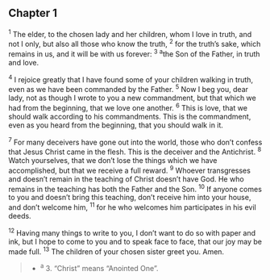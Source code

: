## Chapter 1

<sup>1</sup> The elder, to the chosen lady and her children, whom I love in truth, and not I only, but also all those who know the truth,
<sup>2</sup> for the truth’s sake, which remains in us, and it will be with us forever:
<sup>3</sup> <sup>a</sup>the Son of the Father, in truth and love.

<sup>4</sup> I rejoice greatly that I have found some of your children walking in truth, even as we have been commanded by the Father.
<sup>5</sup> Now I beg you, dear lady, not as though I wrote to you a new commandment, but that which we had from the beginning, that we love one another.
<sup>6</sup> This is love, that we should walk according to his commandments. This is the commandment, even as you heard from the beginning, that you should walk in it.

<sup>7</sup> For many deceivers have gone out into the world, those who don’t confess that Jesus Christ came in the flesh. This is the deceiver and the Antichrist.
<sup>8</sup> Watch yourselves, that we don’t lose the things which we have accomplished, but that we receive a full reward.
<sup>9</sup> Whoever transgresses and doesn’t remain in the teaching of Christ doesn’t have God. He who remains in the teaching has both the Father and the Son.
<sup>10</sup> If anyone comes to you and doesn’t bring this teaching, don’t receive him into your house, and don’t welcome him,
<sup>11</sup> for he who welcomes him participates in his evil deeds.

<sup>12</sup> Having many things to write to you, I don’t want to do so with paper and ink, but I hope to come to you and to speak face to face, that our joy may be made full.
<sup>13</sup> The children of your chosen sister greet you. Amen.

> - <sup>a</sup> 3. “Christ” means “Anointed One”.
